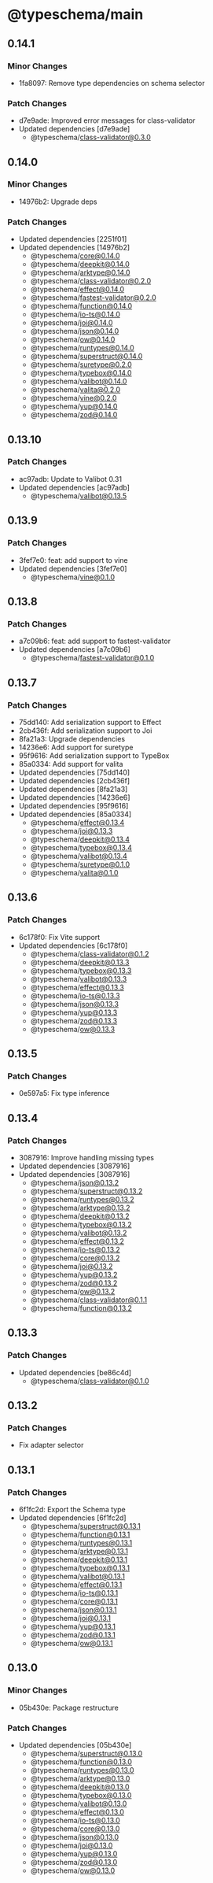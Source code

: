 # @typeschema/main

## 0.14.1

### Minor Changes

- 1fa8097: Remove type dependencies on schema selector

### Patch Changes

- d7e9ade: Improved error messages for class-validator
- Updated dependencies [d7e9ade]
  - @typeschema/class-validator@0.3.0

## 0.14.0

### Minor Changes

- 14976b2: Upgrade deps

### Patch Changes

- Updated dependencies [2251f01]
- Updated dependencies [14976b2]
  - @typeschema/core@0.14.0
  - @typeschema/deepkit@0.14.0
  - @typeschema/arktype@0.14.0
  - @typeschema/class-validator@0.2.0
  - @typeschema/effect@0.14.0
  - @typeschema/fastest-validator@0.2.0
  - @typeschema/function@0.14.0
  - @typeschema/io-ts@0.14.0
  - @typeschema/joi@0.14.0
  - @typeschema/json@0.14.0
  - @typeschema/ow@0.14.0
  - @typeschema/runtypes@0.14.0
  - @typeschema/superstruct@0.14.0
  - @typeschema/suretype@0.2.0
  - @typeschema/typebox@0.14.0
  - @typeschema/valibot@0.14.0
  - @typeschema/valita@0.2.0
  - @typeschema/vine@0.2.0
  - @typeschema/yup@0.14.0
  - @typeschema/zod@0.14.0

## 0.13.10

### Patch Changes

- ac97adb: Update to Valibot 0.31
- Updated dependencies [ac97adb]
  - @typeschema/valibot@0.13.5

## 0.13.9

### Patch Changes

- 3fef7e0: feat: add support to vine
- Updated dependencies [3fef7e0]
  - @typeschema/vine@0.1.0

## 0.13.8

### Patch Changes

- a7c09b6: feat: add support to fastest-validator
- Updated dependencies [a7c09b6]
  - @typeschema/fastest-validator@0.1.0

## 0.13.7

### Patch Changes

- 75dd140: Add serialization support to Effect
- 2cb436f: Add serialization support to Joi
- 8fa21a3: Upgrade dependencies
- 14236e6: Add support for suretype
- 95f9616: Add serialization support to TypeBox
- 85a0334: Add support for valita
- Updated dependencies [75dd140]
- Updated dependencies [2cb436f]
- Updated dependencies [8fa21a3]
- Updated dependencies [14236e6]
- Updated dependencies [95f9616]
- Updated dependencies [85a0334]
  - @typeschema/effect@0.13.4
  - @typeschema/joi@0.13.3
  - @typeschema/deepkit@0.13.4
  - @typeschema/typebox@0.13.4
  - @typeschema/valibot@0.13.4
  - @typeschema/suretype@0.1.0
  - @typeschema/valita@0.1.0

## 0.13.6

### Patch Changes

- 6c178f0: Fix Vite support
- Updated dependencies [6c178f0]
  - @typeschema/class-validator@0.1.2
  - @typeschema/deepkit@0.13.3
  - @typeschema/typebox@0.13.3
  - @typeschema/valibot@0.13.3
  - @typeschema/effect@0.13.3
  - @typeschema/io-ts@0.13.3
  - @typeschema/json@0.13.3
  - @typeschema/yup@0.13.3
  - @typeschema/zod@0.13.3
  - @typeschema/ow@0.13.3

## 0.13.5

### Patch Changes

- 0e597a5: Fix type inference

## 0.13.4

### Patch Changes

- 3087916: Improve handling missing types
- Updated dependencies [3087916]
- Updated dependencies [3087916]
  - @typeschema/json@0.13.2
  - @typeschema/superstruct@0.13.2
  - @typeschema/runtypes@0.13.2
  - @typeschema/arktype@0.13.2
  - @typeschema/deepkit@0.13.2
  - @typeschema/typebox@0.13.2
  - @typeschema/valibot@0.13.2
  - @typeschema/effect@0.13.2
  - @typeschema/io-ts@0.13.2
  - @typeschema/core@0.13.2
  - @typeschema/joi@0.13.2
  - @typeschema/yup@0.13.2
  - @typeschema/zod@0.13.2
  - @typeschema/ow@0.13.2
  - @typeschema/class-validator@0.1.1
  - @typeschema/function@0.13.2

## 0.13.3

### Patch Changes

- Updated dependencies [be86c4d]
  - @typeschema/class-validator@0.1.0

## 0.13.2

### Patch Changes

- Fix adapter selector

## 0.13.1

### Patch Changes

- 6f1fc2d: Export the Schema type
- Updated dependencies [6f1fc2d]
  - @typeschema/superstruct@0.13.1
  - @typeschema/function@0.13.1
  - @typeschema/runtypes@0.13.1
  - @typeschema/arktype@0.13.1
  - @typeschema/deepkit@0.13.1
  - @typeschema/typebox@0.13.1
  - @typeschema/valibot@0.13.1
  - @typeschema/effect@0.13.1
  - @typeschema/io-ts@0.13.1
  - @typeschema/core@0.13.1
  - @typeschema/json@0.13.1
  - @typeschema/joi@0.13.1
  - @typeschema/yup@0.13.1
  - @typeschema/zod@0.13.1
  - @typeschema/ow@0.13.1

## 0.13.0

### Minor Changes

- 05b430e: Package restructure

### Patch Changes

- Updated dependencies [05b430e]
  - @typeschema/superstruct@0.13.0
  - @typeschema/function@0.13.0
  - @typeschema/runtypes@0.13.0
  - @typeschema/arktype@0.13.0
  - @typeschema/deepkit@0.13.0
  - @typeschema/typebox@0.13.0
  - @typeschema/valibot@0.13.0
  - @typeschema/effect@0.13.0
  - @typeschema/io-ts@0.13.0
  - @typeschema/core@0.13.0
  - @typeschema/json@0.13.0
  - @typeschema/joi@0.13.0
  - @typeschema/yup@0.13.0
  - @typeschema/zod@0.13.0
  - @typeschema/ow@0.13.0
